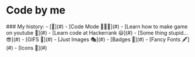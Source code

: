 <h1>Code by me</h1>
<div>
### My history:
  - [🚀](#)
  - [Code Mode 👨🏽‍💻](#)
      - [Learn how to make game on youtube 💫](#)
      - [Learn code at Hackerrank 😃](#)
  - [Some thing stupid... 😎](#)
      - [GIFS 👻](#)
      - [Just Images 🎭](#)
      - [Badges 🎫](#)
      - [Fancy Fonts 🖋](#)
      - [Icons 🎯](#)
</div>
